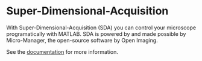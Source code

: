 # Super-Dimensional-Acquisition
With Super-Dimensional-Acquisition (SDA) you can control your microscope programatically with MATLAB. SDA is powered by and made possible by Micro-Manager, the open-source software by Open Imaging.

See the [documentation](http://balvahal.github.io/supdimacq) for more information.
